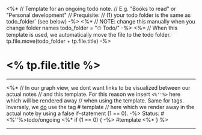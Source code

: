<%* 
	// Template for an ongoing todo note.
	// E.g. "Books to read" or "Personal development"
	// Prequisite:
	//    (1) your todo folder is the same as todo_folder` (see below)
-%>
<%*
	// NOTE: change this manually when you change folder names
	todo_folder = "⏱ Todo/"
-%>
<%* 
	// When this template is used, we automatically move the file to the todo folder.
	tp.file.move(todo_folder + tp.file.title)
-%>
# <% tp.file.title %>

---

<%*
	// In our graph view, we dont want links to be visualized between our actual notes
	// and this template. For this reason we insert `<%''%>` here which will be rendered away 
	// when using the template. Same for tags. Inversely, we <u>do</u> use the tag # template
	// here which we render away in the actual note by using a false if-statement (1 == 0).
-%>
Status: #<%''%>todo/ongoing <%* if (1 == 0) { -%> #template <%* } %>

---

